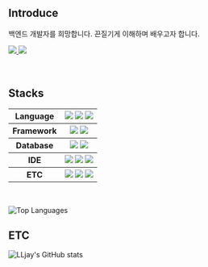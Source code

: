 <!--
**LLjay/LLjay** is a ✨ _special_ ✨ repository because its `README.md` (this file) appears on your GitHub profile.

Here are some ideas to get you started:

- 🔭 I’m currently working on ...
- 🌱 I’m currently learning ...
- 👯 I’m looking to collaborate on ...
- 🤔 I’m looking for help with ...
- 💬 Ask me about ...
- 📫 How to reach me: ...
- 😄 Pronouns: ...
- ⚡ Fun fact: ...
-->

## Introduce
백엔드 개발자를 희망합니다. 끈질기게 이해하며 배우고자 합니다.

<div align= "left">
    <div align= "left"> <a href=https://julylee0724.tistory.com/> <img src="https://img.shields.io/badge/Tistory-000000?style=for-the-badge&logo=Tistory&logoColor=white&link=https://julylee0724.tistory.com/"> </a>
         <a href=mailto:julylee0724@gmail.com> <img src="https://img.shields.io/badge/Gmail-EA4335?style=for-the-badge&logo=Gmail&logoColor=white&link=mailto:julylee0724@gmail.com"> </a>
          </div>
<br><br>



## Stacks
<div>
    <div style="margin: auto; text-align: left;" align= "left"> 
        <table>
            <tr>
                <th>Language</th>
                <th>
                    <img src="https://img.shields.io/badge/Java-007396?style=for-the-badge&logo=Java&logoColor=white">
                    <img src="https://img.shields.io/badge/Javascript-F7DF1E?style=for-the-badge&logo=Javascript&logoColor=white">
                    <img src="https://img.shields.io/badge/HTML5-E34F26?style=for-the-badge&logo=HTML5&logoColor=white">
                </th>
            </tr>
            <tr>
                <th>Framework</th>
                <th>
                    <img src="https://img.shields.io/badge/Spring-6DB33F?style=for-the-badge&logo=Spring&logoColor=white">
                    <img src="https://img.shields.io/badge/Spring Boot-6DB33F?style=for-the-badge&logo=Spring Boot&logoColor=white">
                </th>
            </tr>
            <tr>
                <th>Database</th>
                <th>
                    <img src="https://img.shields.io/badge/postgresql-%23336791.svg?&style=for-the-badge&logo=postgresql&logoColor=white" />
                    <img src="https://img.shields.io/badge/Oracle-F80000?style=for-the-badge&logo=Oracle&logoColor=white">  
                </th>
            </tr>
            <tr>
                <th>IDE</th>
                <th>
                    <img src="https://img.shields.io/badge/eclipse%20ide-%232C2255.svg?&style=for-the-badge&logo=eclipse%20ide&logoColor=white" />
                    <img src="https://img.shields.io/badge/intellij%20idea-%23000000.svg?&style=for-the-badge&logo=intellij%20idea&logoColor=white" />
                    <img src="https://img.shields.io/badge/visual%20studio%20code-%23007ACC.svg?&style=for-the-badge&logo=visual%20studio%20code&logoColor=white" />
                </th>
            </tr>
            <tr>
                <th>ETC</th>
                <th>
                    <img src="https://img.shields.io/badge/Apache Tomcat-F8DC75?style=for-the-badge&logo=Apache Tomcat&logoColor=white">
                    <img src="https://img.shields.io/badge/Git-F05032?style=for-the-badge&logo=Git&logoColor=white">
                    <img src="https://img.shields.io/badge/Github-181717?style=for-the-badge&logo=Github&logoColor=white">
                </th>
            </tr>
        </table>
    </div>
    <br> 
</div>

![Top Languages](https://github-readme-stats.vercel.app/api/top-langs/?username=LLjay&layout=compact)

## ETC
![LLjay's GitHub stats](https://github-readme-stats.vercel.app/api?username=LLjay&show_icons=true&theme=transparent)





    

